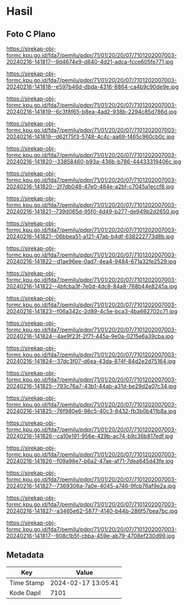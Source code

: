 # Hasil

## Foto C Plano

https://sirekap-obj-formc.kpu.go.id/fda7/pemilu/pdpr/71/01/20/20/07/7101202007003-20240216-141817--9d4674e9-d840-4d21-adca-fcce605fe771.jpg

https://sirekap-obj-formc.kpu.go.id/fda7/pemilu/pdpr/71/01/20/20/07/7101202007003-20240216-141818--e597b46d-dbda-4316-8864-ca4b9c90de9e.jpg

https://sirekap-obj-formc.kpu.go.id/fda7/pemilu/pdpr/71/01/20/20/07/7101202007003-20240216-141819--6c3f8f65-b8ea-4ad2-938b-2294c85d786d.jpg

https://sirekap-obj-formc.kpu.go.id/fda7/pemilu/pdpr/71/01/20/20/07/7101202007003-20240216-141819--d62f75f3-5748-4c4c-aa69-f465c960cb0c.jpg

https://sirekap-obj-formc.kpu.go.id/fda7/pemilu/pdpr/71/01/20/20/07/7101202007003-20240216-141820--33858460-b93a-436b-b786-44433319406c.jpg

https://sirekap-obj-formc.kpu.go.id/fda7/pemilu/pdpr/71/01/20/20/07/7101202007003-20240216-141820--2f7db048-47e0-484e-a2bf-c7045a1eccf8.jpg

https://sirekap-obj-formc.kpu.go.id/fda7/pemilu/pdpr/71/01/20/20/07/7101202007003-20240216-141821--739d065d-95f0-4d49-b277-de949b2d2650.jpg

https://sirekap-obj-formc.kpu.go.id/fda7/pemilu/pdpr/71/01/20/20/07/7101202007003-20240216-141821--06bbea51-a121-47ab-b4df-638222773d8b.jpg

https://sirekap-obj-formc.kpu.go.id/fda7/pemilu/pdpr/71/01/20/20/07/7101202007003-20240216-141822--d1ae96ee-0ad7-4ea4-9484-671a32fe2529.jpg

https://sirekap-obj-formc.kpu.go.id/fda7/pemilu/pdpr/71/01/20/20/07/7101202007003-20240216-141822--4bfcba3f-7e0d-4dc8-84a8-768b44e8245a.jpg

https://sirekap-obj-formc.kpu.go.id/fda7/pemilu/pdpr/71/01/20/20/07/7101202007003-20240216-141823--f06a342c-2d89-4c5e-bca3-4ba662702c71.jpg

https://sirekap-obj-formc.kpu.go.id/fda7/pemilu/pdpr/71/01/20/20/07/7101202007003-20240216-141824--4ae9f23f-2f71-445a-9e0a-0215e6a39cba.jpg

https://sirekap-obj-formc.kpu.go.id/fda7/pemilu/pdpr/71/01/20/20/07/7101202007003-20240216-141824--37dc3f07-d6ea-43da-874f-84d2e2d75164.jpg

https://sirekap-obj-formc.kpu.go.id/fda7/pemilu/pdpr/71/01/20/20/07/7101202007003-20240216-141825--793c76a7-43b1-44ab-a31d-be29d2a07c34.jpg

https://sirekap-obj-formc.kpu.go.id/fda7/pemilu/pdpr/71/01/20/20/07/7101202007003-20240216-141825--76f980e6-98c5-40c3-8432-fb3b0b411b8a.jpg

https://sirekap-obj-formc.kpu.go.id/fda7/pemilu/pdpr/71/01/20/20/07/7101202007003-20240216-141826--ca10e191-956e-429b-ac74-b9c36b817edf.jpg

https://sirekap-obj-formc.kpu.go.id/fda7/pemilu/pdpr/71/01/20/20/07/7101202007003-20240216-141826--f09a98e7-b6a2-47ae-af71-7dea645d43fe.jpg

https://sirekap-obj-formc.kpu.go.id/fda7/pemilu/pdpr/71/01/20/20/07/7101202007003-20240216-141827--7369306a-7a0e-4045-a746-9fcb76af9e2a.jpg

https://sirekap-obj-formc.kpu.go.id/fda7/pemilu/pdpr/71/01/20/20/07/7101202007003-20240216-141827--a3465e62-5877-4140-b44b-286f57bea7bc.jpg

https://sirekap-obj-formc.kpu.go.id/fda7/pemilu/pdpr/71/01/20/20/07/7101202007003-20240216-141817--908c1b5f-cbba-459e-ab79-4708ef230d99.jpg


## Metadata

| Key        | Value               |
| ---------- | ------------------- |
| Time Stamp | 2024-02-17 13:05:41 |
| Kode Dapil | 7101                |



